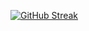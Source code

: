 [![GitHub Streak](https://streak-stats.demolab.com?user=TicTacJoel&theme=soft-green&border_radius=4)](https://git.io/streak-stats)

